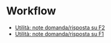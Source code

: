 # Workflow
- [Utilità&#x3a; note domanda&#x2f;risposta su F2](Sorgenti/DOC_OPE/MB/SCP_SCH/WFU001.md)
- [Utilità&#x3a; note domanda&#x2f;risposta su F1](Sorgenti/DOC_OPE/MB/SCP_SCH/WFU002.md)
